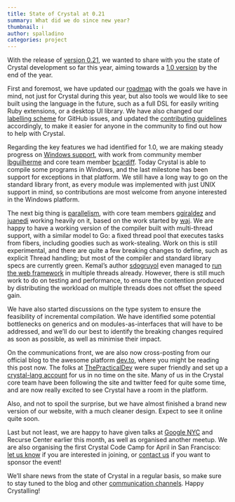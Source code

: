 ```yaml
---
title: State of Crystal at 0.21
summary: What did we do since new year?
thumbnail: ℹ️
author: spalladino
categories: project
---
```


With the release of [version 0.21](https://groups.google.com/d/msg/crystal-lang/sGxeIxlLKX4/VFIM-iTECwAJ), we wanted to share with you the state of Crystal development so far this year, aiming towards a [1.0 version](https://crystal-lang.org/2016/12/29/crystal-new-year-resolutions-for-2017-1-0.html) by the end of the year.

First and foremost, we have updated our [roadmap](https://github.com/crystal-lang/crystal/wiki/Roadmap) with the goals we have in mind, not just for Crystal during this year, but also tools we would like to see built using the language in the future, such as a full DSL for easily writing Ruby extensions, or a desktop UI library. We have also changed our [labelling scheme](https://github.com/crystal-lang/crystal/labels) for GitHub issues, and updated the [contributing guidelines](https://github.com/crystal-lang/crystal/blob/master/CONTRIBUTING.md) accordingly, to make it easier for anyone in the community to find out how to help with Crystal.

Regarding the key features we had identified for 1.0, we are making steady progress on [Windows support](https://github.com/crystal-lang/crystal/pull/3582), with work from community member [lbguilherme](https://github.com/lbguilherme) and core team member [bcardiff](https://github.com/bcardiff). Today Crystal is able to compile some programs in Windows, and the last milestone has been support for exceptions in that platform. We still have a long way to go on the standard library front, as every module was implemented with just UNIX support in mind, so contributions are most welcome from anyone interested in the Windows platform.

The next big thing is [parallelism](https://github.com/crystal-lang/crystal/tree/thread-support), with core team members [ggiraldez](https://github.com/ggiraldez) and [juanedi](https://github.com/juanedi) working heavily on it, based on the work started by [waj](https://github.com/waj). We are happy to have a working version of the compiler built with multi-thread support, with a similar model to Go: a fixed thread pool that executes tasks from fibers, including goodies such as work-stealing. Work on this is still experimental, and there are quite a few breaking changes to define, such as explicit Thread handling; but most of the compiler and standard library specs are currently green. Kemal’s author [sdogruyol](https://github.com/sdogruyol/) even managed to [run the web framework](https://twitter.com/sdogruyol/status/833369972919382019) in multiple threads already. However, there is still much work to do on testing and performance, to ensure the contention produced by distributing the workload on multiple threads does not offset the speed gain.

We have also started discussions on the type system to ensure the feasibility of incremental compilation. We have identified some potential bottlenecks on generics and on modules-as-interfaces that will have to be addressed, and we’ll do our best to identify the breaking changes required as soon as possible, as well as minimise their impact.

On the communications front, we are also now cross-posting from our official blog to the awesome platform [dev.to](https://dev.to/), where you might be reading this post now. The folks at [ThePracticalDev](https://twitter.com/thepracticaldev) were super friendly and set up a [crystal-lang account](https://dev.to/crystal-lang/) for us in no time on the site. Many of us in the Crystal core team have been following the site and twitter feed for quite some time, and are now really excited to see Crystal have a room in the platform.

Also, and not to spoil the surprise, but we have almost finished a brand new version of our website, with a much cleaner design. Expect to see it online quite soon.

Last but not least, we are happy to have given talks at [Google NYC](https://www.youtube.com/watch?v=8FvrBLWUwxc) and Recurse Center earlier this month, as well as organised another meetup. We are also organising the first Crystal Code Camp for April in San Francisco: [let us know](https://docs.google.com/a/manas.com.ar/forms/d/e/1FAIpQLSdN4a-ELm54lZFr_qcD97YLe-OTYnP7vAzMfpQdreCoG4o8_Q/viewform) if you are interested in joining, or [contact us](mailto:crystal@manas.tech) if you want to sponsor the event!

We’ll share news from the state of Crystal in a regular basis, so make sure to stay tuned to the blog and other [communication channels](https://crystal-lang.org/community/). Happy Crystalling!
